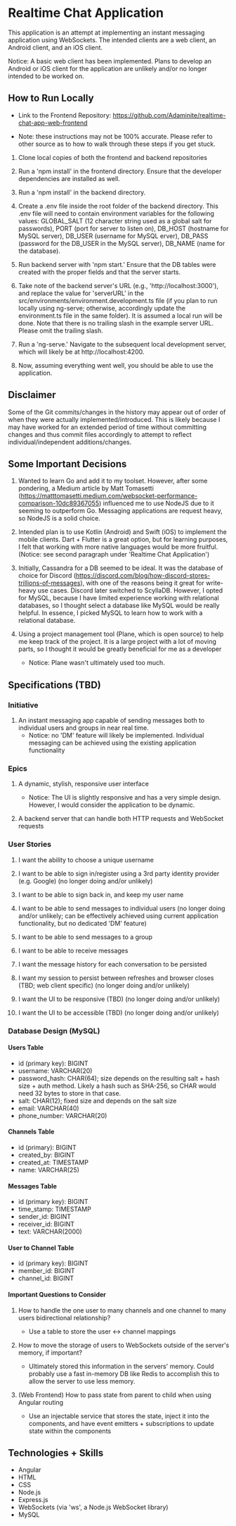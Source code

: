 # Realtime Chat Application

This application is an attempt at implementing an instant messaging application using WebSockets. The intended clients are a web client, an Android client, and an iOS client.  

Notice: A basic web client has been implemented. Plans to develop an Android or iOS client for the application are unlikely and/or no longer intended to be worked on.

## How to Run Locally

* Link to the Frontend Repository: https://github.com/Adaminite/realtime-chat-app-web-frontend

* Note: these instructions may not be 100% accurate. Please refer to other source as to how to walk through these steps if you get stuck.

1. Clone local copies of both the frontend and backend repositories

2. Run a 'npm install' in the frontend directory. Ensure that the developer dependencies are installed as well. 

3. Run a 'npm install' in the backend directory.

4. Create a .env file inside the root folder of the backend directory. This .env file will need to contain environment variables for the following values: GLOBAL_SALT (12 character string used as a global salt for passwords), PORT (port for server to listen on), DB_HOST (hostname for MySQL server), DB_USER (username for MySQL erver), DB_PASS (password for the DB_USER in the MySQL server), DB_NAME (name for the database). 

5. Run backend server with 'npm start.' Ensure that the DB tables were created with the proper fields and that the server starts.

6. Take note of the backend server's URL (e.g., 'http://localhost:3000'), and replace the value for 'serverURL' in the src/environments/environment.development.ts file (if you plan to run locally using ng-serve; otherwise, accordingly update the environment.ts file in the same folder). It is assumed a local run will be done. Note that there is no trailing slash in the example server URL. Please omit the trailing slash.

7. Run a 'ng-serve.' Navigate to the subsequent local development server, which will likely be at http://localhost:4200. 

8. Now, assuming everything went well, you should be able to use the application.

## Disclaimer

Some of the Git commits/changes in the history may appear out of order of when they were actually implemented/introduced. This is likely because I may have worked for an extended period of time without committing changes and thus commit files accordingly to attempt to reflect individual/independent additions/changes.

## Some Important Decisions

1. Wanted to learn Go and add it to my toolset. However, after some pondering, a Medium article by Matt Tomasetti (https://matttomasetti.medium.com/websocket-performance-comparison-10dc89367055) influenced me to use NodeJS due to it seeming to outperform Go. Messaging applications are request heavy, so NodeJS is a solid choice.

2. Intended plan is to use Kotlin (Android) and Swift (iOS) to implement the mobile clients. Dart + Flutter is a great option, but for learning purposes, I felt that working with more native languages would be more fruitful. (Notice: see second paragraph under 'Realtime Chat Application')

3. Initially, Cassandra for a DB seemed to be ideal. It was the database of choice for Discord (https://discord.com/blog/how-discord-stores-trillions-of-messages), with one of the reasons being it great for write-heavy use cases. Discord later switched to ScyllaDB. However, I opted for MySQL, because I have limited experience working with relational databases, so I thought select a database like MySQL would be really helpful. In essence, I picked MySQL to learn how to work with a relational database. 

4. Using a project management tool (Plane, which is open source) to help me keep track of the project. It is a large project with a lot of moving parts, so I thought it would be greatly beneficial for me as a developer
    * Notice: Plane wasn't ultimately used too much. 

## Specifications (TBD)

### Initiative

1. An instant messaging app capable of sending messages both to individual users and groups in near real time. 
    * Notice: no 'DM' feature will likely be implemented. Individual messaging can be achieved using the existing application functionality

### Epics

1. A dynamic, stylish, responsive user interface 
    * Notice: The UI is slightly responsive and has a very simple design. However, I would consider the application to be dynamic.

2. A backend server that can handle both HTTP requests and WebSocket requests

### User Stories

1. I want the ability to choose a unique username

2. I want to be able to sign in/register using a 3rd party identity provider (e.g. Google) (no longer doing and/or unlikely)

3. I want to be able to sign back in, and keep my user name

4. I want to be able to send messages to individual users (no longer doing and/or unlikely; can be effectively achieved using current application functionality, but no dedicated 'DM' feature)

5. I want to be able to send messages to a group

6. I want to be able to receive messages

7. I want the message history for each conversation to be persisted

8. I want my session to persist between refreshes and browser closes (TBD; web client specific) (no longer doing and/or unlikely)

9. I want the UI to be responsive (TBD) (no longer doing and/or unlikely)

10. I want the UI to be accessible (TBD) (no longer doing and/or unlikely)

### Database Design (MySQL)

#### Users Table
* id (primary key): BIGINT
* username: VARCHAR(20)
* password_hash: CHAR(64); size depends on the resulting salt + hash size + auth method. Likely a hash such as SHA-256, so CHAR would need 32 bytes to store in that case.
* salt: CHAR(12); fixed size and depends on the salt size
* email: VARCHAR(40)
* phone_number: VARCHAR(20)

#### Channels Table
* id (primary): BIGINT
* created_by: BIGINT
* created_at: TIMESTAMP
* name: VARCHAR(25)


#### Messages Table
* id (primary key): BIGINT
* time_stamp: TIMESTAMP
* sender_id: BIGINT
* receiver_id: BIGINT
* text: VARCHAR(2000)

#### User to Channel Table
* id (primary key): BIGINT
* member_id: BIGINT
* channel_id: BIGINT


#### Important Questions to Consider
1. How to handle the one user to many channels and one channel to many users bidirectional relationship?
    * Use a table to store the user <-> channel mappings

2. How to move the storage of users to WebSockets outside of the server's memory, if important?
    * Ultimately stored this information in the servers' memory. Could probably use a fast in-memory DB like Redis to accomplish this to allow the server to use less memory.

3. (Web Frontend) How to pass state from parent to child when using Angular routing
    * Use an injectable service that stores the state, inject it into the components, and have event emitters + subscriptions to update state within the components

## Technologies + Skills

* Angular
* HTML
* CSS
* Node.js
* Express.js
* WebSockets (via 'ws', a Node.js WebSocket library)
* MySQL









